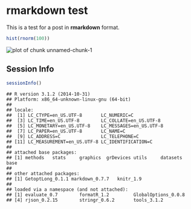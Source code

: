 rmarkdown test
==================

This is a test for a post in **rmarkdown** format.


```r
hist(rnorm(100))
```

![plot of chunk unnamed-chunk-1](figure/unnamed-chunk-1-1.png) 

## Session Info


```r
sessionInfo()
```

```
## R version 3.1.2 (2014-10-31)
## Platform: x86_64-unknown-linux-gnu (64-bit)
## 
## locale:
##  [1] LC_CTYPE=en_US.UTF-8       LC_NUMERIC=C              
##  [3] LC_TIME=en_US.UTF-8        LC_COLLATE=en_US.UTF-8    
##  [5] LC_MONETARY=en_US.UTF-8    LC_MESSAGES=en_US.UTF-8   
##  [7] LC_PAPER=en_US.UTF-8       LC_NAME=C                 
##  [9] LC_ADDRESS=C               LC_TELEPHONE=C            
## [11] LC_MEASUREMENT=en_US.UTF-8 LC_IDENTIFICATION=C       
## 
## attached base packages:
## [1] methods   stats     graphics  grDevices utils     datasets  base     
## 
## other attached packages:
## [1] GetoptLong_0.1.1 markdown_0.7.7   knitr_1.9       
## 
## loaded via a namespace (and not attached):
## [1] evaluate_0.7        formatR_1.2         GlobalOptions_0.0.8
## [4] rjson_0.2.15        stringr_0.6.2       tools_3.1.2
```
